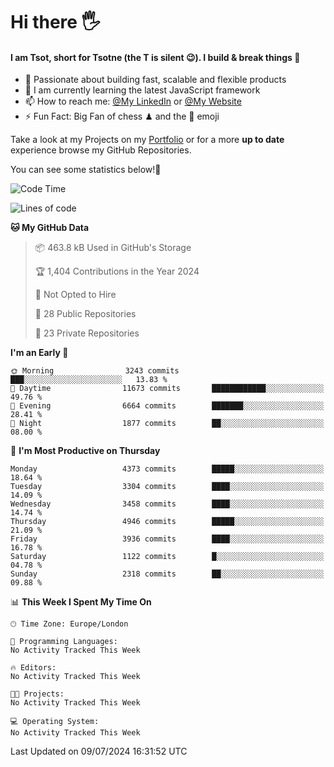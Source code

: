 # Hi there :raised_hand_with_fingers_splayed:
#### I am Tsot, short for Tsotne (the T is silent :wink:). I build & break things :space_invader:
- :telescope: Passionate about building fast, scalable and flexible products
- :seedling: I am currently learning the latest JavaScript framework 
- :mailbox: How to reach me: [@My LinkedIn](https://www.linkedin.com/in/tsotne-gvadzabia/) or [@My Website](https://tsotne.co.uk/contact)
- :zap: Fun Fact: Big Fan of chess ♟ and the 👾 emoji

Take a look at my Projects on my [Portfolio](https://tsotne.co.uk/) or for a more **up to date** experience browse my GitHub Repositories.

You can see some statistics below!:space_invader:
<!--START_SECTION:waka-->
![Code Time](http://img.shields.io/badge/Code%20Time-761%20hrs%202%20mins-blue)

![Lines of code](https://img.shields.io/badge/From%20Hello%20World%20I%27ve%20Written-7.7%20million%20lines%20of%20code-blue)

**🐱 My GitHub Data** 

> 📦 463.8 kB Used in GitHub's Storage 
 > 
> 🏆 1,404 Contributions in the Year 2024
 > 
> 🚫 Not Opted to Hire
 > 
> 📜 28 Public Repositories 
 > 
> 🔑 23 Private Repositories 
 > 
**I'm an Early 🐤** 

```text
🌞 Morning                3243 commits        ███░░░░░░░░░░░░░░░░░░░░░░   13.83 % 
🌆 Daytime                11673 commits       ████████████░░░░░░░░░░░░░   49.76 % 
🌃 Evening                6664 commits        ███████░░░░░░░░░░░░░░░░░░   28.41 % 
🌙 Night                  1877 commits        ██░░░░░░░░░░░░░░░░░░░░░░░   08.00 % 
```
📅 **I'm Most Productive on Thursday** 

```text
Monday                   4373 commits        █████░░░░░░░░░░░░░░░░░░░░   18.64 % 
Tuesday                  3304 commits        ████░░░░░░░░░░░░░░░░░░░░░   14.09 % 
Wednesday                3458 commits        ████░░░░░░░░░░░░░░░░░░░░░   14.74 % 
Thursday                 4946 commits        █████░░░░░░░░░░░░░░░░░░░░   21.09 % 
Friday                   3936 commits        ████░░░░░░░░░░░░░░░░░░░░░   16.78 % 
Saturday                 1122 commits        █░░░░░░░░░░░░░░░░░░░░░░░░   04.78 % 
Sunday                   2318 commits        ██░░░░░░░░░░░░░░░░░░░░░░░   09.88 % 
```


📊 **This Week I Spent My Time On** 

```text
🕑︎ Time Zone: Europe/London

💬 Programming Languages: 
No Activity Tracked This Week

🔥 Editors: 
No Activity Tracked This Week

🐱‍💻 Projects: 
No Activity Tracked This Week

💻 Operating System: 
No Activity Tracked This Week
```


 Last Updated on 09/07/2024 16:31:52 UTC
<!--END_SECTION:waka-->
